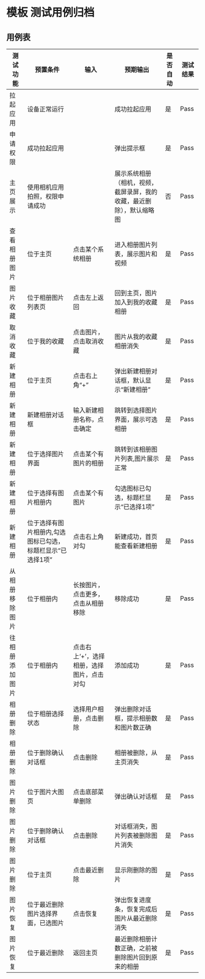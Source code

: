 # 模板 测试用例归档

## 用例表

| 测试功能    |预置条件|输入|预期输出|是否自动|测试结果|
|---------|-------------------------|--------------------------------|--------------------------------|--------------------------------|--------------------------------|
| 拉起应用    |设备正常运行|		|成功拉起应用|是|Pass|
| 申请权限    |成功拉起应用|		|弹出提示框|是|Pass|
| 主页展示    |使用相机应用拍照，权限申请成功|	|展示系统相册（相机，视频，截屏录屏，我的收藏，最近删除），默认缩略图|否|Pass|
| 查看相册图片  |位于主页|	点击某个系统相册|进入相册图片列表，展示图片和视频|是|Pass|
| 图片收藏    |	位于相册图片列表页|点击左上返回|回到主页，图片加入到我的收藏相册|是|Pass|
| 取消收藏    |	位于我的收藏|点击图片，点击取消收藏|图片从我的收藏相册消失|是|Pass|
| 新建相册    |位于主页|	点击右上角“+”|弹出新建相册对话框，默认显示“新建相册”|是|Pass|
| 新建相册    |	新建相册对话框|输入新建相册名称，点击确定|跳转到选择图片界面，展示可选相册|是|Pass|
| 新建相册    |	位于选择图片界面|点击某个有图片的相册|跳转到该相册图片列表,图片展示正常|是|Pass|
| 新建相册    |	位于选择有图片相册内|点击某个有图片|勾选图标已勾选，标题栏显示“已选择1项”|是|Pass|
| 新建相册    |	位于选择有图片相册内,勾选图标已勾选，标题栏显示“已选择1项”|点击右上角对勾|新建成功，首页能查看新建相册|是|Pass|
| 从相册移除图片    |	位于相册内|长按图片，点击更多，点击从相册移除|移除成功|是|Pass|
| 往相册添加图片    |	位于相册内|点击右上‘+’，选择相册，选择图片，点击对勾|添加成功|是|Pass|
| 相册删除    |	位于相册选择状态|选择用户相册，点击删除|弹出删除对话框，提示相册数和图片数正确|是|Pass|
| 相册删除    |	位于删除确认对话框|点击删除|相册被删除，从主页消失|是|Pass|
| 图片删除    |	位于图片大图页|点击底部菜单删除|弹出确认对话框|是|Pass|
| 图片删除    |	位于删除确认对话框|点击删除|对话框消失，图片列表被删除图片消失|是|Pass|
| 图片删除    |	位于主页|点击最近删除|显示刚删除的图片|是|Pass|
| 图片恢复    |	位于最近删除图片选择界面，已选图片|点击恢复|弹出恢复进度条，恢复完成后图片从最近删除消失|是|Pass|
| 图片恢复    |	位于最近删除|返回主页|最近删除相册计数正确，之前被删除图片回到原来的相册|是|Pass|